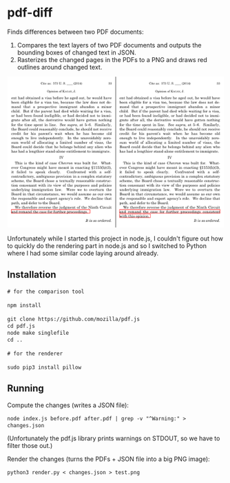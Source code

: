 pdf-diff
========

Finds differences between two PDF documents:

1. Compares the text layers of two PDF documents and outputs the bounding boxes of changed text in JSON.
2. Rasterizes the changed pages in the PDFs to a PNG and draws red outlines around changed text.

![Example Image Output](example.png)

Unfortunately while I started this project in node.js, I couldn't figure out how to quickly do the rendering part in node.js and so I switched to Python where I had some similar code laying around already.

Installation
------------

	# for the comparison tool

	npm install

	git clone https://github.com/mozilla/pdf.js
	cd pdf.js
	node make singlefile
	cd ..

	# for the renderer

	sudo pip3 install pillow

Running
-------

Compute the changes (writes a JSON file):

	node index.js before.pdf after.pdf | grep -v "^Warning:" > changes.json

(Unfortunately the pdf.js library prints warnings on STDOUT, so we have to filter those out.)

Render the changes (turns the PDFs + JSON file into a big PNG image):

	python3 render.py < changes.json > test.png


